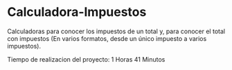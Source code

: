 # Calculadora-Impuestos
Calculadoras para conocer los impuestos de un total y, para conocer el total con impuestos (En varios formatos, desde un único impuesto a varios impuestos).

Tiempo de realizacion del proyecto: 1 Horas 41 Minutos
